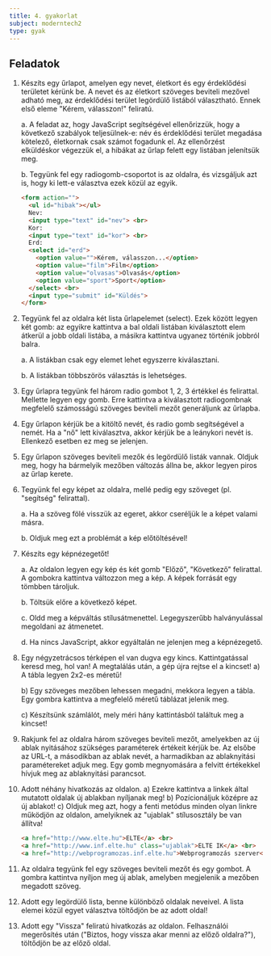 ```yaml
---
title: 4. gyakorlat
subject: moderntech2
type: gyak
---
```


Feladatok
---------

1. Készíts egy űrlapot, amelyen egy nevet, életkort és egy érdeklődési területet kérünk be. A nevet és az életkort szöveges beviteli mezővel adható meg, az érdeklődési terület legördülő listából választható. Ennek első eleme "Kérem, válasszon!" feliratú. 

    a. A feladat az, hogy JavaScript segítségével ellenőrizzük, hogy a következő szabályok teljesülnek-e: név és érdeklődési terület megadása kötelező, életkornak csak számot fogadunk el. Az ellenőrzést elküldéskor végezzük el, a hibákat az űrlap felett egy listában jelenítsük meg.

    b. Tegyünk fel egy radiogomb-csoportot is az oldalra, és vizsgáljuk azt is, hogy ki lett-e választva ezek közül az egyik.

    ```html
    <form action="">
      <ul id="hibak"></ul>
      Nev: 
      <input type="text" id="nev"> <br>
      Kor: 
      <input type="text" id="kor"> <br>
      Erd:
      <select id="erd">
        <option value="">Kérem, válasszon...</option>
        <option value="film">Film</option>
        <option value="olvasas">Olvasás</option>
        <option value="sport">Sport</option>
      </select> <br>
      <input type="submit" id="Küldés">
    </form>
    ```

1. Tegyünk fel az oldalra két lista űrlapelemet (select). Ezek között legyen két gomb: az egyikre kattintva a bal oldali listában kiválasztott elem átkerül a jobb oldali listába, a másikra kattintva ugyanez történik jobbról balra.

    a. A listákban csak egy elemet lehet egyszerre kiválasztani.

    b. A listákban többszörös választás is lehetséges.

1. Egy űrlapra tegyünk fel három radio gombot 1, 2, 3 értékkel és felirattal. Mellette legyen egy gomb. Erre kattintva a kiválasztott radiogombnak megfelelő számosságú szöveges beviteli mezőt generáljunk az űrlapba.

1. Egy űrlapon kérjük be a kitöltő nevét, és radio gomb segítségével a nemét. Ha a "nő" lett kiválasztva, akkor kérjük be a leánykori nevét is. Ellenkező esetben ez meg se jelenjen.

1. Egy űrlapon szöveges beviteli mezők és legördülő listák vannak. Oldjuk meg, hogy ha bármelyik mezőben változás állna be, akkor legyen piros az űrlap kerete.

1. Tegyünk fel egy képet az oldalra, mellé pedig egy szöveget (pl. "segítség" felirattal). 

    a. Ha a szöveg fölé visszük az egeret, akkor cseréljük le a képet valami másra.

    b. Oldjuk meg ezt a problémát a kép előtöltésével!

1. Készíts egy képnézegetőt!

    a. Az oldalon legyen egy kép és két gomb "Előző", "Következő" felirattal. A gombokra kattintva változzon meg a kép. A képek forrását egy tömbben tároljuk.

    b. Töltsük előre a következő képet.

    c. Oldd meg a képváltás stílusátmenettel. Legegyszerűbb halványulással megoldani az átmenetet.

    d. Ha nincs JavaScript, akkor egyáltalán ne jelenjen meg a képnézegető.

1. Egy négyzetrácsos térképen el van dugva egy kincs. Kattintgatással keresd meg, hol van! A megtalálás után, a gép újra rejtse el a kincset!
    a) A tábla legyen 2x2-es méretű!

    b) Egy szöveges mezőben lehessen megadni, mekkora legyen a tábla. Egy gombra kattintva a megfelelő méretű táblázat jelenik meg.
    
    c) Készítsünk számlálót, mely méri hány kattintásból találtuk meg a kincset!

1. Rakjunk fel az oldalra három szöveges beviteli mezőt, amelyekben az új ablak nyitásához szükséges paraméterek értékeit kérjük be. Az elsőbe az URL-t, a másodikban az ablak nevét, a harmadikban az ablaknyitási paramétereket adjuk meg. Egy gomb megnyomására a felvitt értékekkel hívjuk meg az ablaknyitási parancsot.

1. Adott néhány hivatkozás az oldalon. 
    a) Ezekre kattintva a linkek által mutatott oldalak új ablakban nyíljanak meg!
    b) Pozícionáljuk középre az új ablakot!
    c) Oldjuk meg azt, hogy a fenti metódus minden olyan linkre működjön az oldalon, amelyiknek az "ujablak" stílusosztály be van állítva!

    ```html
    <a href="http://www.elte.hu">ELTE</a> <br>
    <a href="http://www.inf.elte.hu" class="ujablak">ELTE IK</a> <br>
    <a href="http://webprogramozas.inf.elte.hu">Webprogramozás szerver</a> <br>
    ```

1. Az oldalra tegyünk fel egy szöveges beviteli mezőt és egy gombot. A gombra kattintva nyíljon meg új ablak, amelyben megjelenik a mezőben megadott szöveg.

1. Adott egy legördülő lista, benne különböző oldalak neveivel. A lista elemei közül egyet választva töltődjön be az adott oldal!

1. Adott egy "Vissza" feliratú hivatkozás az oldalon. Felhasználói megerősítés után ("Biztos, hogy vissza akar menni az előző oldalra?"), töltődjön be az előző oldal. 

